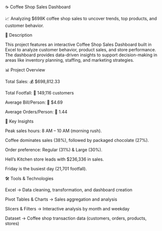 ☕ Coffee Shop Sales Dashboard

📈 Analyzing $698K coffee shop sales to uncover trends, top products, and customer behavior.






📖 Description

This project features an interactive Coffee Shop Sales Dashboard built in Excel to analyze customer behavior, product sales, and store performance.
The dashboard provides data-driven insights to support decision-making in areas like inventory planning, staffing, and marketing strategies.

📊 Project Overview

Total Sales: 💰 $698,812.33

Total Footfall: 👥 149,116 customers

Average Bill/Person: 🧾 $4.69

Average Orders/Person: 🛒 1.44

🔎 Key Insights

Peak sales hours: 8 AM – 10 AM (morning rush).

Coffee dominates sales (38%), followed by packaged chocolate (27%).

Order preference: Regular (31%) & Large (30%).

Hell’s Kitchen store leads with $236,336 in sales.

Friday is the busiest day (21,701 footfall).

🛠 Tools & Technologies

Excel → Data cleaning, transformation, and dashboard creation

Pivot Tables & Charts → Sales aggregation and analysis

Slicers & Filters → Interactive analysis by month and weekday

Dataset → Coffee shop transaction data (customers, orders, products, stores)
